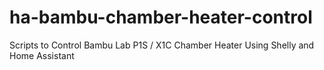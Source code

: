 # ha-bambu-chamber-heater-control
Scripts to Control Bambu Lab P1S / X1C Chamber Heater Using Shelly and Home Assistant
